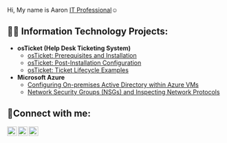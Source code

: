 Hi, My name is Aaron <a href="https://www.linkedin.com/in/aaron-leib-57968527b/">IT Professional</a>☺</h1>

<h2>👨‍💻 Information Technology Projects:</h2>

- <b>osTicket (Help Desk Ticketing System)</b>
  - [osTicket: Prerequisites and Installation](https://github.com/Leibwatcher/osticket-prereqs) 
  - [osTicket: Post-Installation Configuration](https://github.com/Leibwatcher/Post-Install-Configuration)
  - [osTicket: Ticket Lifecycle Examples](https://github.com/Leibwatcher/Ticket-Lifecycle-Examples)
- <b>Microsoft Azure</b>
  - [Configuring On-premises Active Directory within Azure VMs](https://github.com/Leibwatcher/configure-ad)
  - [Network Security Groups (NSGs) and Inspecting Network Protocols](https://github.com/Leibwatcher/Network-Security-Groups--NSGs-and-Inspecting-Network-Protocols.git)

<h2>🤳Connect with me:</h2>
 
[<img align="left" alt="Josh | Twitter" width="22px" src="https://cdn.jsdelivr.net/npm/simple-icons@v3/icons/twitter.svg" />][twitter]
[<img align="left" alt="Josh | LinkedIn" width="22px" src="https://cdn.jsdelivr.net/npm/simple-icons@v3/icons/linkedin.svg" />][linkedin]
[<img align="left" alt="Josh | Instagram" width="22px" src="https://cdn.jsdelivr.net/npm/simple-icons@v3/icons/instagram.svg" />][instagram]

[twitter]: https://twitter.com/Josh
[instagram]: https://www.instagram.com/Josh
[linkedin]: https://linkedin.com/in/Josh

